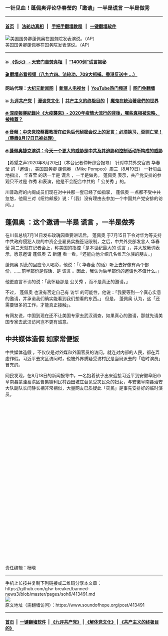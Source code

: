 ### 一针见血！蓬佩奥评论华春莹的「邀请」一半是谎言 一半是做秀
------------------------

#### [首页](https://github.com/gfw-breaker/banned-news3/blob/master/README.md) &nbsp;&nbsp;|&nbsp;&nbsp; [法轮功真相](https://github.com/begood0513/basic/blob/master/README.md)  &nbsp;&nbsp;|&nbsp;&nbsp; [手把手翻墙教程](https://github.com/gfw-breaker/guides/wiki)  &nbsp;&nbsp;|&nbsp;&nbsp; [一键翻墙软件](https://github.com/gfw-breaker/nogfw/blob/master/README.md)  



<div><img alt="美国国务卿蓬佩奥在国务院发表演说。（AP）" src="https://img.soundofhope.org/2020-08/1597949761163.jpg"/>
<br/><figcaption class="caption">
 美国国务卿蓬佩奥在国务院发表演说。（AP）
</figcaption></div><hr/>

#### 💥 [《伪火》 - 天安门自焚真相 ](http://141.164.51.119:10000/videos/blog/weihuo.html)&nbsp; |&nbsp; [“1400例”谎言揭秘  ](http://141.164.51.119:10000/videos/blog/jiexi1400.html)

#### [ 🎬  翻墙必看视频（八九六四、法轮功、709大抓捕、香港反送中 ...）](https://github.com/gfw-breaker/links/blob/master/banned.md)

#### 网站代理：[大纪元新闻网](http://167.172.10.89:10080/gb/) &nbsp;|&nbsp; [新唐人电视台](http://167.172.10.89:8808/gb/)  &nbsp;|&nbsp; [YouTube热门频道](http://158.247.203.241/youtube.html) &nbsp;|&nbsp; [网门免翻墙](http://158.247.203.241:11000/show.aspx?name=ogHome)

#### 💥 [九评共产党](http://141.164.51.119:10000/videos/res/jiuping/)&nbsp; |&nbsp; [漫谈党文化](http://141.164.51.119:10000/videos/res/mtdwh/)&nbsp; |&nbsp; [共产主义的终极目的](http://141.164.51.119:10000/videos/res/zjmd/)&nbsp; |&nbsp; [魔鬼在統治著我們的世界](http://141.164.51.119:10000/videos/res/TheSpecter/)  

#### [ 🔥  深度報導紀錄片《大疫襲來》- 2020年疫情大流行的背後，哪些真相被忽略、被掩蓋？](http://141.164.51.119:10000/videos/news/../corona/index.html)

#### [ 🔥  音频：中央党校蔡霞教授在红色后代秘密会议上的发言：必须换习、否则亡党！（蔡霞8月17日已被处理）](http://141.164.51.119:10000/videos/news/caixia.html)

#### [ 🔥  蓬佩奥捷克演讲：今天一个更大的威胁是中共及其迫胁和控制活动所构成的威胁](http://141.164.51.119:10000/videos/news/pompeo6.html)

<div><div class="Content__Wrapper sc-1bvya0-0 grZQxZ">
 <p class="meta-top">
  <span class="meta">
   【希望之声2020年8月20日】（本台记者仲軒综合报导）
  </span>
  针对中共外交官员
  <ok href="/term/3277">
   华春莹
  </ok>
  的「邀请」，美国国务卿
  <ok href="/term/4007">
   蓬佩奥
  </ok>
  （Mike Pompeo）周三（8月19日）
  <ok href="/term/355906">
   一针见血
  </ok>
  地指出，
  <ok href="/term/3277">
   华春莹
  </ok>
  的话一半是
  <ok href="/term/18639">
   谎言
  </ok>
  ，一半是做秀。
  <ok href="/term/4007">
   蓬佩奥
  </ok>
  表示，共产党安排的参观只不过是
  <ok href="/term/69323">
   作秀
  </ok>
  和表演，他是不会配合中共的「
  <ok href="/term/355786">
   公关秀
  </ok>
  」的。
 </p>
 <p>
  川普政府的内阁成员们现在对中共那一套已经了如指掌，
  <ok href="/term/4007">
   蓬佩奥
  </ok>
  一点都不受中共忽悠，他周三对《纽约邮报》说：「（我）没有理由去参加一个中国共产党安排的访问。」
 </p>
 <h2>
  <ok href="/term/4007">
   蓬佩奥
  </ok>
  ：这个邀请一半是
  <ok href="/term/18639">
   谎言
  </ok>
  ，一半是做秀
 </h2>
 <p>
  在川普总统7月14日发布玫瑰园重要讲话后，
  <ok href="/term/4007">
   蓬佩奥
  </ok>
  于7月15日下令对华为等支持中共政府侵犯人权的中资企业雇员实施签证限制，之后，中共外交部发言人
  <ok href="/term/3277">
   华春莹
  </ok>
  第二天就在记者会上，称美国的指控「是本世纪最大的
  <ok href="/term/18639">
   谎言
  </ok>
  」，并大放厥词表示，愿意邀请
  <ok href="/term/4007">
   蓬佩奥
  </ok>
  去
  <ok href="/term/1309">
   新疆
  </ok>
  看一看，「还能向他介绍几名维吾尔族的朋友。」
 </p>
 <div class="AD_Embed__Wrap-sc-1xslmin-0 igMuqX module desktop">
  <div>
  </div>
 </div>
 <p>
  <ok href="/term/4007">
   蓬佩奥
  </ok>
  对此的回应令人喝彩，他说：「（
  <ok href="/term/3277">
   华春莹
  </ok>
  的话）听上去好像有两个部份，……前半部份是假话、是
  <ok href="/term/18639">
   谎言
  </ok>
  。因此，我认为后半部份的邀请也不值什么。」
 </p>
 <p>
  他更直言不讳的说：「我怀疑那是
  <ok href="/term/355786">
   公关秀
  </ok>
  ，而不是真正的邀请。」
 </p>
 <p>
  不过，
  <ok href="/term/4007">
   蓬佩奥
  </ok>
  也没有否定自己有
  <ok href="/term/13841">
   访华
  </ok>
  的可能性，他说：「我要等到一个真心实意的邀请，并承诺我们确实能看到我们想看的东西。」 但是，
  <ok href="/term/4007">
   蓬佩奥
  </ok>
  认为，这「还需要很多的工作，才能真正接触」。
 </p>
 <p>
  有网友说，中国到现在还不让美国专家去武汉调查，如果真心的邀请，那就先请美国专家去武汉访问岂不更有诚意。
 </p>
 <h2>
  <ok href="/term/355792">
   中共媒体造假
  </ok>
  如家常便饭
 </h2>
 <p>
  <ok href="/term/355792">
   中共媒体造假
  </ok>
  ，不仅仅是对外媒和外国官员的访问，就连对内部的人民，都在弄虚作假。习近平去灾区访问时，也被外界质疑受访村民是当局派去的「临时演员」冒充的。
 </p>
 <p>
  网民发现，在8月18日的新闻报导中，一名抱着孩子出来迎接习近平到安徽阜阳市阜南县蒙洼蓄洪区曹集镇利民村西田坡庄台见受灾民众的妇女，与安徽阜南县治安大队副队长闫静长相非常相似，大量网友已质疑此「灾民」是事先安排好的临时演员。
 </p>
 <div class="soh-embed">
  <div class="soh-embed-inner">
   <div class="iframely-embed" style="max-width: 550px;">
    <div class="iframely-responsive" style="padding-bottom: 100%;">
    </div>
   </div>
  </div>
 </div>
 <p class="meta-btm">
  责任编辑：杨晓
 </p>
</div>
</div>
<hr/>
手机上长按并复制下列链接或二维码分享本文章：<br/>
https://github.com/gfw-breaker/banned-news3/blob/master/pages/soh6/413491.md <br/>
<a href='https://github.com/gfw-breaker/banned-news3/blob/master/pages/soh6/413491.md'><img src='https://github.com/gfw-breaker/banned-news3/blob/master/pages/soh6/413491.md.png'/></a> <br/>
原文地址（需翻墙访问）：https://www.soundofhope.org/post/413491


------------------------
#### [首页](https://github.com/gfw-breaker/banned-news3/blob/master/README.md) &nbsp;|&nbsp; [一键翻墙软件](https://github.com/gfw-breaker/nogfw/blob/master/README.md) &nbsp;| [《九评共产党》](https://github.com/gfw-breaker/9ping.md/blob/master/README.md#九评之一评共产党是什么) | [《解体党文化》](https://github.com/gfw-breaker/jtdwh.md/blob/master/README.md) | [《共产主义的终极目的》](https://github.com/gfw-breaker/gczydzjmd.md/blob/master/README.md)


<img src='http://gfw-breaker.win/banned-news3/pages/soh6/413491.md' width='0px' height='0px'/>